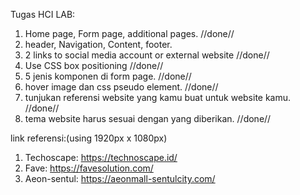 Tugas HCI LAB:

1. Home page, Form page, additional pages. //done//
2. header, Navigation, Content, footer.
3. 2 links to social media account or external website //done//
4. Use CSS box positioning //done//
5. 5 jenis komponen di form page. //done//
6. hover image dan css pseudo element. //done//
7. tunjukan referensi website yang kamu buat untuk website kamu. //done//
8. tema website harus sesuai dengan yang diberikan. //done//

link referensi:(using 1920px x 1080px)

1. Techoscape: https://technoscape.id/
2. Fave: https://favesolution.com/
3. Aeon-sentul: https://aeonmall-sentulcity.com/
